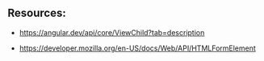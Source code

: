 ## Resources:

- https://angular.dev/api/core/ViewChild?tab=description

- https://developer.mozilla.org/en-US/docs/Web/API/HTMLFormElement

